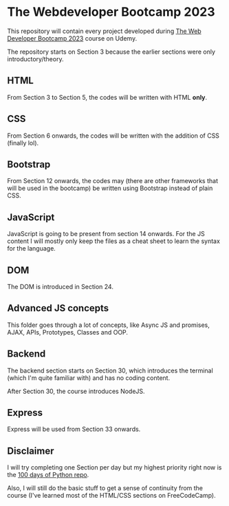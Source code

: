 # The Webdeveloper Bootcamp 2023

This repository will contain every project developed during <a
href=https://www.udemy.com/course/the-web-developer-bootcamp/>The Web Developer
Bootcamp 2023</a> course on Udemy.

The repository starts on Section 3 because the earlier sections were only
introductory/theory.

## HTML
From Section 3 to Section 5, the codes will be written with HTML <b>only</b>.

## CSS
From Section 6 onwards, the codes will be written with the addition of CSS
(finally lol).

## Bootstrap
From Section 12 onwards, the codes may (there are other frameworks that will
be used in the bootcamp) be written using Bootstrap instead of plain CSS.

## JavaScript
JavaScript is going to be present from section 14 onwards. For the JS content I
will mostly only keep the files as a cheat sheet to learn the syntax for the
language.

## DOM
The DOM is introduced in Section 24.

## Advanced JS concepts
This folder goes through a lot of concepts, like Async JS and promises, AJAX,
APIs, Prototypes, Classes and OOP.

## Backend
The backend section starts on Section 30, which introduces the terminal (which
I'm quite familiar with) and has no coding content.

After Section 30, the course introduces NodeJS.

## Express
Express will be used from Section 33 onwards.

## Disclaimer
I will try completing one Section per day but my highest priority right now is
the <a href=https://github.com/Grellheist/100-days-of-python>100 days of Python
repo</a>.

Also, I will still do the basic stuff to get a sense of continuity from the
course (I've learned most of the HTML/CSS sections on FreeCodeCamp).
